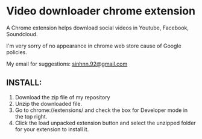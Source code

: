 Video downloader chrome extension
=================================
A Chrome extension helps download social videos in Youtube, Facebook, Soundcloud.

I'm very sorry of no appearance in chrome web store cause of Google policies.

My email for suggestions: sinhnn.92@gmail.com

INSTALL:
--------

1. Download the zip file of my repository
2. Unzip the downloaded file.
3. Go to chrome://extensions/ and check the box for Developer mode in the top right.
4. Click the load unpacked extension button and select the unzipped folder for your extension to install it.


